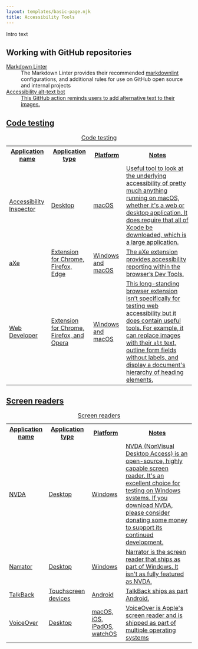 ```yaml
---
layout: templates/basic-page.njk
title: Accessibility Tools
---
```


<p>Intro text</p>

<h2>Working with GitHub repositories</h2>

<dl>
	<dt><a href="https://github.com/github/markdownlint-github">Markdown Linter</a></dt>
	<dd>The Markdown Linter provides their recommended <a href="https://github.com/DavidAnson/markdownlint">markdownlint</a> configurations, and additional rules for use on GitHub open source and internal projects</dd>
	<dt><a href="https://github.com/marketplace/actions/accessibility-alt-text-bot">Accessibility alt-text bot</dt>
	<dd>This GitHub action reminds users to add alternative text to their images.</dd>
</dl>

<h2>Code testing</h2>

<div aria-labelledby="code-testing-caption" class="scrollable" role="group" tabindex="0">
	<table class="table">
		<caption id="code-testing-caption">Code testing</caption>
		<tr>
			<th>Application name</th>
			<th>Application type</th>
			<th>Platform</th>
			<th>Notes</th>
		</tr>
		<tr>
			<td>
				<a href="https://developer.apple.com/library/mac/documentation/Accessibility/Conceptual/AccessibilityMacOSX/OSXAXTestingApps.html">Accessibility Inspector</a>
			</td>
			<td>Desktop</td>
			<td>macOS</td>
			<td>Useful tool to look at the underlying accessibility of pretty much anything running on macOS, whether it's a web or desktop application. It does require that all of Xcode be downloaded, which is a large application.</td>
		</tr>
		<tr>
			<td>
				<a href="https://www.deque.com/axe/browser-extensions/">aXe</a>
			</td>
			<td>Extension for Chrome, Firefox, Edge</td>
			<td>Windows and macOS</td>
			<td>The aXe extension provides accessibility reporting within the browser’s Dev Tools.</td>
		</tr>
		<tr>
			<td><a href="https://chrispederick.com/work/web-developer/">Web Developer</a></td>
			<td>Extension for Chrome, Firefox, and Opera</td>
			<td>Windows and macOS</td>
			<td>This long-standing browser extension isn’t specifically for testing web accessibility but it does contain useful tools. For example, it can replace images with their <code class="language-markup">alt</code> text, outline form fields without labels, and display a document's hierarchy of heading elements.</td>
		</tr>
	</table>
</div>

<h2>Screen readers</h2>

<div aria-labelledby="screen-readers-caption" class="scrollable" role="group" tabindex="0">
	<table className="table a11y-tools">
		<caption id="screen-readers-caption">Screen readers</caption>
		<tr>
			<th>Application name</th>
			<th>Application type</th>
			<th>Platform</th>
			<th>Notes</th>
		</tr>
		<tr>
			<td>
				<a href="http://www.nvaccess.org/">
					<abbr title="NonVisual Desktop Access">NVDA</abbr>
				</a>
			</td>
			<td>Desktop</td>
			<td>Windows</td>
			<td>
				NVDA (NonVisual Desktop Access) is an open-source, highly capable screen reader. It's an excellent choice for testing on Windows systems. If you download NVDA, please consider donating some money to support its continued development. 
			</td>
		</tr>
		<tr>
			<td>
				<a href="https://support.microsoft.com/en-us/help/17173/windows-10-hear-text-read-aloud">
					Narrator
				</a>
			</td>
			<td>Desktop</td>
			<td>Windows</td>
			<td>Narrator is the screen reader that ships as part of Windows. It isn't as fully featured as NVDA.
			</td>
		</tr>
		<tr>
			<td>
				<a href="https://support.google.com/accessibility/android/answer/6007100?hl=en">
					TalkBack
				</a>
			</td>
			<td>Touchscreen devices</td>
			<td>Android</td>
			<td>TalkBack ships as part Android.</td>
		</tr>
		<tr>
			<td>
				<a href="https://www.apple.com/accessibility/osx/voiceover/">
					VoiceOver
				</a>
			</td>
			<td>Desktop</td>
			<td>macOS, iOS, iPadOS, watchOS</td>
			<td>
				VoiceOver is Apple's screen reader and is shipped as part of multiple operating systems
			</td>
		</tr>
	</table>
</div>
